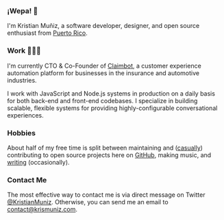 ### ¡Wepa! :wave:

I'm Kristian Muñiz, a software developer, designer, and open source enthusiast from [Puerto Rico](https://wikipedia.org/wiki/Puerto_Rico "Link to Puerto Rico's Wikipedia Page").

### Work 👨🏻‍💻

I'm currently CTO & Co-Founder of [Claimbot](https://claimbotcx.com), a customer experience automation platform for businesses in the insurance and automotive industries.

I work with JavaScript and Node.js systems in production on a daily basis for both back-end and front-end codebases. I specialize in building scalable, flexible systems for providing highly-configurable conversational experiences.

### Hobbies

About half of my free time is split between maintaining and ([casually](https://krismuniz.com/posts/casual-open-source)) contributing to open source projects here on [GitHub](https://github.com/krismuniz), making music, and [writing](https://krismuniz.com/posts) (occasionally).

### Contact Me

The most effective way to contact me is via direct message on Twitter [@KristianMuniz](https://twitter.com/messages/compose?recipient_id=2361801218). Otherwise, you can send me an email to [contact@krismuniz.com](mailto:contact@krismuniz.com).
